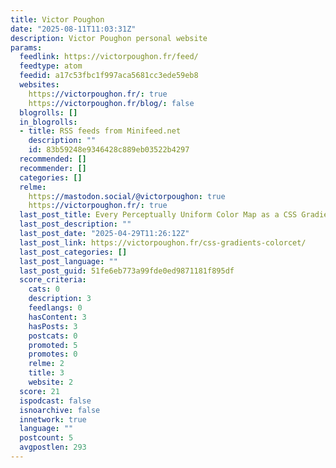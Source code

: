```yaml
---
title: Victor Poughon
date: "2025-08-11T11:03:31Z"
description: Victor Poughon personal website
params:
  feedlink: https://victorpoughon.fr/feed/
  feedtype: atom
  feedid: a17c53fbc1f997aca5681cc3ede59eb8
  websites:
    https://victorpoughon.fr/: true
    https://victorpoughon.fr/blog/: false
  blogrolls: []
  in_blogrolls:
  - title: RSS feeds from Minifeed.net
    description: ""
    id: 83b59248e9346428c889eb03522b4297
  recommended: []
  recommender: []
  categories: []
  relme:
    https://mastodon.social/@victorpoughon: true
    https://victorpoughon.fr/: true
  last_post_title: Every Perceptually Uniform Color Map as a CSS Gradient
  last_post_description: ""
  last_post_date: "2025-04-29T11:26:12Z"
  last_post_link: https://victorpoughon.fr/css-gradients-colorcet/
  last_post_categories: []
  last_post_language: ""
  last_post_guid: 51fe6eb773a99fde0ed9871181f895df
  score_criteria:
    cats: 0
    description: 3
    feedlangs: 0
    hasContent: 3
    hasPosts: 3
    postcats: 0
    promoted: 5
    promotes: 0
    relme: 2
    title: 3
    website: 2
  score: 21
  ispodcast: false
  isnoarchive: false
  innetwork: true
  language: ""
  postcount: 5
  avgpostlen: 293
---
```


